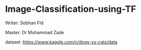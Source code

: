 # Image-Classification-using-TF
Writer: Sobhan Fld

Master: Dr Muhammad Zade

dataset :https://www.kaggle.com/c/dogs-vs-cats/data
